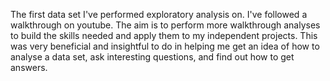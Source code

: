 The first data set I've performed exploratory analysis on. I've followed a walkthrough on youtube. The aim is to perform more walkthrough analyses to build the skills needed and apply them to my independent projects.
This was very beneficial and insightful to do in helping me get an idea of how to analyse a data set, ask interesting questions, and find out how to get answers.
